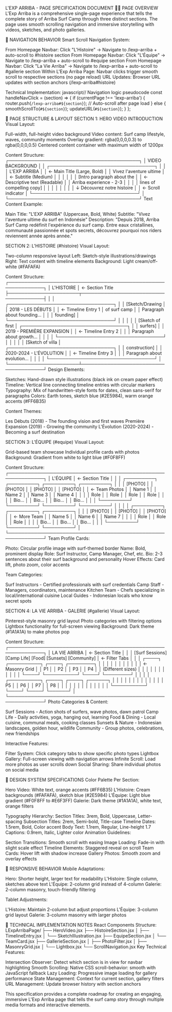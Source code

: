 L'EXP ARRIBA - PAGE SPECIFICATION DOCUMENT
🏄‍♂️ PAGE OVERVIEW
L'Exp Arriba is a comprehensive single-page experience that tells the complete story of Arriba Surf Camp through three distinct sections. The page uses smooth scrolling navigation and immersive storytelling with videos, sketches, and photo galleries.

🎯 NAVIGATION BEHAVIOR
Smart Scroll Navigation System:

From Homepage Navbar: Click "L'Histoire" → Navigate to /lexp-arriba + auto-scroll to #histoire section
From Homepage Navbar: Click "L'Équipe" → Navigate to /lexp-arriba + auto-scroll to #equipe section
From Homepage Navbar: Click "La Vie Arriba" → Navigate to /lexp-arriba + auto-scroll to #gallerie section
Within L'Exp Arriba Page: Navbar clicks trigger smooth scroll to respective sections (no page reload)
URL Updates: Browser URL updates with section anchors (/lexp-arriba#histoire)

Technical Implementation:
javascript// Navigation logic pseudocode
const handleNavClick = (section) => {
  if (currentPage !== 'lexp-arriba') {
    router.push(`/lexp-arriba#${section}`);
    // Auto-scroll after page load
  } else {
    smoothScrollTo(`#${section}`);
    updateURL(`#${section}`);
  }
};

📐 PAGE STRUCTURE & LAYOUT
SECTION 1: HERO VIDEO INTRODUCTION
Visual Layout:

Full-width, full-height video background
Video content: Surf camp lifestyle, waves, community moments
Overlay gradient: rgba(0,0,0,0.3) to rgba(0,0,0,0.5)
Centered content container with maximum width of 1200px

Content Structure:
┌─────────────────────────────────────────┐
│           VIDEO BACKGROUND              │
│  ┌─────────────────────────────────┐   │
│  │         L'EXP ARRIBA            │   │ <- Main Title (Large, Bold)
│  │    Vivez l'aventure ultime      │   │ <- Subtitle (Medium)
│  │                                 │   │
│  │  [Intro paragraph about the    │   │ <- Descriptive text (Readable)
│  │   Arriba experience - 2-3      │   │
│  │   lines of compelling copy]     │   │
│  │                                 │   │
│  │    ↓ Découvrez notre histoire   │   │ <- Scroll indicator
│  └─────────────────────────────────┘   │
└─────────────────────────────────────────┘
Text Content Example:

Main Title: "L'EXP ARRIBA" (Uppercase, Bold, White)
Subtitle: "Vivez l'aventure ultime du surf en Indonésie"
Description: "Depuis 2018, Arriba Surf Camp redéfinit l'expérience du surf camp. Entre eaux cristallines, communauté passionnée et spots secrets, découvrez pourquoi nos riders reviennent année après année."


SECTION 2: L'HISTOIRE (#histoire)
Visual Layout:

Two-column responsive layout
Left: Sketch-style illustrations/drawings
Right: Text content with timeline elements
Background: Light cream/off-white (#FAFAFA)

Content Structure:
┌─────────────────────────────────────────────────────────────┐
│                        L'HISTOIRE                           │ <- Section Title
├──────────────────────┬──────────────────────────────────────┤
│                      │  ┌─────────────────────────────────┐ │
│   [Sketch/Drawing    │  │ 2018 - LES DÉBUTS              │ │ <- Timeline Entry 1
│    of surf camp      │  │ Paragraph about founding...     │ │
│    founding]         │  └─────────────────────────────────┘ │
│                      │                                      │
│   [Sketch of first   │  ┌─────────────────────────────────┐ │
│    surfers]          │  │ 2019 - PREMIÈRE EXPANSION       │ │ <- Timeline Entry 2
│                      │  │ Paragraph about growth...       │ │
│                      │  └─────────────────────────────────┘ │
│                      │                                      │
│   [Sketch of villa   │  ┌─────────────────────────────────┐ │
│    construction]     │  │ 2020-2024 - L'ÉVOLUTION        │ │ <- Timeline Entry 3
│                      │  │ Paragraph about evolution...    │ │
│                      │  └─────────────────────────────────┘ │
└──────────────────────┴──────────────────────────────────────┘
Design Elements:

Sketches: Hand-drawn style illustrations (black ink on cream paper effect)
Timeline: Vertical line connecting timeline entries with circular markers
Typography: Mix of handwritten-style fonts for dates, clean sans-serif for paragraphs
Colors: Earth tones, sketch blue (#2E5984), warm orange accents (#FF6B35)

Content Themes:

Les Débuts (2018) - The founding vision and first waves
Première Expansion (2019) - Growing the community
L'Évolution (2020-2024) - Becoming a surf destination


SECTION 3: L'ÉQUIPE (#equipe)
Visual Layout:

Grid-based team showcase
Individual profile cards with photos
Background: Gradient from white to light blue (#F0F8FF)

Content Structure:
┌─────────────────────────────────────────────────────────────┐
│                        L'ÉQUIPE                             │ <- Section Title
│                                                             │
│  ┌─────────┐  ┌─────────┐  ┌─────────┐  ┌─────────┐       │
│  │  [PHOTO] │  │  [PHOTO] │  │  [PHOTO] │  │  [PHOTO] │       │ <- Team Photos
│  │  Name 1  │  │  Name 2  │  │  Name 3  │  │  Name 4  │       │
│  │  Role    │  │  Role    │  │  Role    │  │  Role    │       │
│  │  Bio...  │  │  Bio...  │  │  Bio...  │  │  Bio...  │       │
│  └─────────┘  └─────────┘  └─────────┘  └─────────┘       │
│                                                             │
│  ┌─────────┐  ┌─────────┐  ┌─────────┐                     │
│  │  [PHOTO] │  │  [PHOTO] │  │  [PHOTO] │                     │ <- More Team
│  │  Name 5  │  │  Name 6  │  │  Name 7  │                     │
│  │  Role    │  │  Role    │  │  Role    │                     │
│  │  Bio...  │  │  Bio...  │  │  Bio...  │                     │
│  └─────────┘  └─────────┘  └─────────┘                     │
└─────────────────────────────────────────────────────────────┘
Team Profile Cards:

Photo: Circular profile image with surf-themed border
Name: Bold, prominent display
Role: Surf Instructor, Camp Manager, Chef, etc.
Bio: 2-3 sentences about their surf background and personality
Hover Effects: Card lift, photo zoom, color accents

Team Categories:

Surf Instructors - Certified professionals with surf credentials
Camp Staff - Managers, coordinators, maintenance
Kitchen Team - Chefs specializing in local/international cuisine
Local Guides - Indonesian locals who know secret spots


SECTION 4: LA VIE ARRIBA - GALERIE (#gallerie)
Visual Layout:

Pinterest-style masonry grid layout
Photo categories with filtering options
Lightbox functionality for full-screen viewing
Background: Dark theme (#1A1A1A) to make photos pop

Content Structure:
┌─────────────────────────────────────────────────────────────┐
│                    LA VIE ARRIBA                            │ <- Section Title
│                                                             │
│  [Surf Sessions] [Camp Life] [Food] [Sunsets] [Community]  │ <- Filter Tabs
│                                                             │
│ ┌────┐ ┌──────────┐ ┌────┐ ┌────────┐                      │
│ │    │ │          │ │    │ │        │                      │ <- Masonry Grid
│ │ P1 │ │    P2    │ │ P3 │ │   P4   │                      │    (Different sizes)
│ │    │ │          │ │    │ │        │                      │
│ └────┘ └──────────┘ └────┘ └────────┘                      │
│                                                             │
│ ┌──────────┐ ┌────┐ ┌────┐ ┌──────┐                        │
│ │          │ │    │ │    │ │      │                        │
│ │    P5    │ │ P6 │ │ P7 │ │  P8  │                        │
│ │          │ │    │ │    │ │      │                        │
│ └──────────┘ └────┘ └────┘ └──────┘                        │
└─────────────────────────────────────────────────────────────┘
Photo Categories & Content:

Surf Sessions - Action shots of surfers, wave photos, dawn patrol
Camp Life - Daily activities, yoga, hanging out, learning
Food & Dining - Local cuisine, communal meals, cooking classes
Sunsets & Nature - Indonesian landscapes, golden hour, wildlife
Community - Group photos, celebrations, new friendships

Interactive Features:

Filter System: Click category tabs to show specific photo types
Lightbox Gallery: Full-screen viewing with navigation arrows
Infinite Scroll: Load more photos as user scrolls down
Social Sharing: Share individual photos on social media


🎨 DESIGN SYSTEM SPECIFICATIONS
Color Palette Per Section:

Hero Video: White text, orange accents (#FF6B35)
L'Histoire: Cream backgrounds (#FAFAFA), sketch blue (#2E5984)
L'Équipe: Light blue gradient (#F0F8FF to #E6F3FF)
Galerie: Dark theme (#1A1A1A), white text, orange filters

Typography Hierarchy:
Section Titles: 3rem, Bold, Uppercase, Letter-spacing
Subsection Titles: 2rem, Semi-bold, Title-case
Timeline Dates: 1.5rem, Bold, Color accent
Body Text: 1.1rem, Regular, Line-height 1.7
Captions: 0.9rem, Italic, Lighter color
Animation Guidelines:

Section Transitions: Smooth scroll with easing
Image Loading: Fade-in with slight scale effect
Timeline Elements: Staggered reveal on scroll
Team Cards: Hover lift with shadow increase
Gallery Photos: Smooth zoom and overlay effects


📱 RESPONSIVE BEHAVIOR
Mobile Adaptations:

Hero: Shorter height, larger text for readability
L'Histoire: Single column, sketches above text
L'Équipe: 2-column grid instead of 4-column
Galerie: 2-column masonry, touch-friendly filtering

Tablet Adjustments:

L'Histoire: Maintain 2-column but adjust proportions
L'Équipe: 3-column grid layout
Galerie: 3-column masonry with larger photos


🔧 TECHNICAL IMPLEMENTATION NOTES
React Components Structure:
LExpArribaPage/
├── HeroVideo.jsx
├── HistoireSection.jsx
│   ├── TimelineEntry.jsx
│   └── SketchIllustration.jsx
├── EquipeSection.jsx
│   └── TeamCard.jsx
├── GallerieSection.jsx
│   ├── PhotoFilter.jsx
│   ├── MasonryGrid.jsx
│   └── Lightbox.jsx
└── ScrollNavigation.jsx
Key Technical Features:

Intersection Observer: Detect which section is in view for navbar highlighting
Smooth Scrolling: Native CSS scroll-behavior: smooth with JavaScript fallback
Lazy Loading: Progressive image loading for gallery performance
State Management: Context for current section, gallery filters
URL Management: Update browser history with section anchors

This specification provides a complete roadmap for creating an engaging, immersive L'Exp Arriba page that tells the surf camp story through multiple media formats and interactive elements.